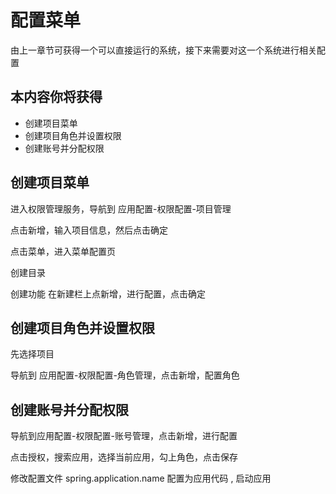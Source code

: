 # 配置菜单

由上一章节可获得一个可以直接运行的系统，接下来需要对这一个系统进行相关配置

## 本内容你将获得

- 创建项目菜单
- 创建项目角色并设置权限
- 创建账号并分配权限

## 创建项目菜单

进入权限管理服务，导航到 应用配置-权限配置-项目管理
<img :src="$withBase('/technique/pzcd/01.png')"><img :src="$withBase('/technique/pzcd/02.png')">

点击新增，输入项目信息，然后点击确定
<img :src="$withBase('/technique/pzcd/03.png')">

点击菜单，进入菜单配置页
<img :src="$withBase('/technique/pzcd/04.png')">

创建目录
<img :src="$withBase('/technique/pzcd/05.png')"><img :src="$withBase('/technique/pzcd/06.png')">

创建功能
在新建栏上点新增，进行配置，点击确定
<img :src="$withBase('/technique/pzcd/07.png')"><img :src="$withBase('/technique/pzcd/08.png')">

## 创建项目角色并设置权限

先选择项目
<img :src="$withBase('/technique/pzcd/09.png')">

导航到 应用配置-权限配置-角色管理，点击新增，配置角色
<img :src="$withBase('/technique/pzcd/10.png')"><img :src="$withBase('/technique/pzcd/11.png')"><img :src="$withBase('/technique/pzcd/12.png')">

## 创建账号并分配权限

导航到应用配置-权限配置-账号管理，点击新增，进行配置
<img :src="$withBase('/technique/pzcd/13.png')"><img :src="$withBase('/technique/pzcd/14.png')"><img :src="$withBase('/technique/pzcd/15.png')">

点击授权，搜索应用，选择当前应用，勾上角色，点击保存
<img :src="$withBase('/technique/pzcd/16.png')">

修改配置文件 spring.application.name 配置为应用代码 , 启动应用
<img :src="$withBase('/technique/pzcd/17.png')"><img :src="$withBase('/technique/pzcd/18.png')">
